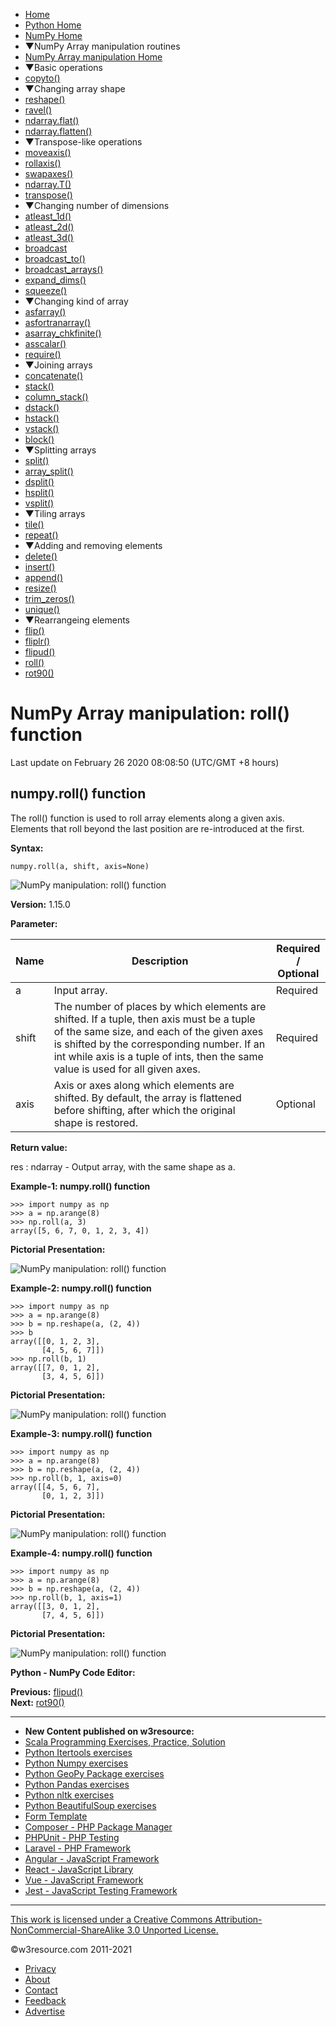 


- [Home](/index.php)
- [Python Home](/python/python-tutorial.php)
- [NumPy Home](/numpy/index.php)
- ▼NumPy Array manipulation routines
- [NumPy Array manipulation Home](/numpy/manipulation/index.php)
- ▼Basic operations
- [copyto()](/numpy/manipulation/copyto.php)
- ▼Changing array shape
- [reshape()](/numpy/manipulation/reshape.php)
- [ravel()](/numpy/manipulation/ravel.php)
- [ndarray.flat()](/numpy/manipulation/ndarray-flat.php)
- [ndarray.flatten()](/numpy/manipulation/ndarray-flatten.php)
- ▼Transpose-like operations
- [moveaxis()](/numpy/manipulation/moveaxis.php)
- [rollaxis()](/numpy/manipulation/rollaxis.php)
- [swapaxes()](/numpy/manipulation/swapaxes.php)
- [ndarray.T()](/numpy/manipulation/ndarray-t.php)
- [transpose()](/numpy/manipulation/transpose.php)
- ▼Changing number of dimensions
- [atleast_1d()](/numpy/manipulation/atleast-1d.php)
- [atleast_2d()](/numpy/manipulation/atleast-2d.php)
- [atleast_3d()](/numpy/manipulation/atleast-3d.php)
- [broadcast](/numpy/manipulation/broadcast.php)
- [broadcast_to()](/numpy/manipulation/broadcast-to.php)
- [broadcast_arrays()](/numpy/manipulation/broadcast-arrays.php)
- [expand_dims()](/numpy/manipulation/expand-dims.php)
- [squeeze()](/numpy/manipulation/squeeze.php)
- ▼Changing kind of array
- [asfarray()](/numpy/manipulation/asfarray.php)
- [asfortranarray()](/numpy/manipulation/asfortranarray.php)
- [asarray_chkfinite()](/numpy/manipulation/asarray-chkfinite.php)
- [asscalar()](/numpy/manipulation/asscalar.php)
- [require()](/numpy/manipulation/require.php)
- ▼Joining arrays
- [concatenate()](/numpy/manipulation/concatenate.php)
- [stack()](/numpy/manipulation/stack.php)
- [column_stack()](/numpy/manipulation/column-stack.php)
- [dstack()](/numpy/manipulation/dstack.php)
- [hstack()](/numpy/manipulation/hstack.php)
- [vstack()](/numpy/manipulation/vstack.php)
- [block()](/numpy/manipulation/block.php)
- ▼Splitting arrays
- [split()](/numpy/manipulation/split.php)
- [array_split()](/numpy/manipulation/array-split.php)
- [dsplit()](/numpy/manipulation/dsplit.php)
- [hsplit()](/numpy/manipulation/hsplit.php)
- [vsplit()](/numpy/manipulation/vsplit.php)
- ▼Tiling arrays
- [tile()](/numpy/manipulation/tile.php)
- [repeat()](/numpy/manipulation/repeat.php)
- ▼Adding and removing elements
- [delete()](/numpy/manipulation/delete.php)
- [insert()](/numpy/manipulation/insert.php)
- [append()](/numpy/manipulation/append.php)
- [resize()](/numpy/manipulation/resize.php)
- [trim_zeros()](/numpy/manipulation/trim-zeros.php)
- [unique()](/numpy/manipulation/unique.php)
- ▼Rearrangeing elements
- [flip()](/numpy/manipulation/flip.php)
- [fliplr()](/numpy/manipulation/fliplr.php)
- [flipud()](/numpy/manipulation/flipud.php)
- [roll()](/numpy/manipulation/roll.php)
- [rot90()](/numpy/manipulation/rot90.php)

# NumPy Array manipulation: roll() function

Last update on February 26 2020 08:08:50 (UTC/GMT +8 hours)

<span class="underline"></span>

<span class="underline"></span>

## numpy.roll() function

The roll() function is used to roll array elements along a given axis.  
Elements that roll beyond the last position are re-introduced at the first.

**Syntax:**

    numpy.roll(a, shift, axis=None)

![NumPy manipulation: roll() function](https://www.w3resource.com/w3r_images/numpy-manipulation-roll-function-image-a.png)

**Version:** 1.15.0

**Parameter:**

<table><thead><tr class="header"><th>Name</th><th>Description</th><th>Required /<br />
Optional</th></tr></thead><tbody><tr class="odd"><td>a</td><td>Input array.</td><td>Required</td></tr><tr class="even"><td>shift</td><td>The number of places by which elements are shifted. If a tuple, then axis must be a tuple of the same size, and each of the given axes is shifted by the corresponding number. If an int while axis is a tuple of ints, then the same value is used for all given axes.</td><td>Required</td></tr><tr class="odd"><td>axis</td><td>Axis or axes along which elements are shifted. By default, the array is flattened before shifting, after which the original shape is restored.</td><td>Optional</td></tr></tbody></table>

**Return value:**

res : ndarray - Output array, with the same shape as a.

**Example-1: numpy.roll() function**

    >>> import numpy as np
    >>> a = np.arange(8)
    >>> np.roll(a, 3)
    array([5, 6, 7, 0, 1, 2, 3, 4])

**Pictorial Presentation:**

![NumPy manipulation: roll() function](https://www.w3resource.com/w3r_images/numpy-manipulation-roll-function-image-1.png)

**Example-2: numpy.roll() function**

    >>> import numpy as np
    >>> a = np.arange(8)
    >>> b = np.reshape(a, (2, 4))
    >>> b
    array([[0, 1, 2, 3],
           [4, 5, 6, 7]])
    >>> np.roll(b, 1)
    array([[7, 0, 1, 2],
           [3, 4, 5, 6]])

**Pictorial Presentation:**

![NumPy manipulation: roll() function](https://www.w3resource.com/w3r_images/numpy-manipulation-roll-function-image-2.png)

**Example-3: numpy.roll() function**

    >>> import numpy as np
    >>> a = np.arange(8)
    >>> b = np.reshape(a, (2, 4))
    >>> np.roll(b, 1, axis=0)
    array([[4, 5, 6, 7],
           [0, 1, 2, 3]])

**Pictorial Presentation:**

![NumPy manipulation: roll() function](https://www.w3resource.com/w3r_images/numpy-manipulation-roll-function-image-3.png)

**Example-4: numpy.roll() function**

    >>> import numpy as np
    >>> a = np.arange(8)
    >>> b = np.reshape(a, (2, 4))
    >>> np.roll(b, 1, axis=1)
    array([[3, 0, 1, 2],
           [7, 4, 5, 6]])

**Pictorial Presentation:**

![NumPy manipulation: roll() function](https://www.w3resource.com/w3r_images/numpy-manipulation-roll-function-image-4.png)

**Python - NumPy Code Editor:**

**Previous:** [flipud()](https://www.w3resource.com/numpy/manipulation/flipud.php)  
**Next:** [rot90()](https://www.w3resource.com/numpy/manipulation/rot90.php)



---

<span class="underline"></span>

- **New Content published on w3resource:**
- [Scala Programming Exercises, Practice, Solution](https://www.w3resource.com/scala-exercises/index.php)
- [Python Itertools exercises](https://www.w3resource.com/python-exercises/itertools/index.php)
- [Python Numpy exercises](https://www.w3resource.com/python-exercises/numpy/index.php)
- [Python GeoPy Package exercises](https://www.w3resource.com/python-exercises/geopy/index.php)
- [Python Pandas exercises](https://www.w3resource.com/python-exercises/pandas/index.php)
- [Python nltk exercises](https://www.w3resource.com/python-exercises/nltk/index.php)
- [Python BeautifulSoup exercises](https://www.w3resource.com/python-exercises/BeautifulSoup/index.php)
- [Form Template](https://www.w3resource.com/form-template/)
- [Composer - PHP Package Manager](https://www.w3resource.com/php/composer/a-gentle-introduction-to-composer.php)
- [PHPUnit - PHP Testing](https://www.w3resource.com/php/PHPUnit/a-gentle-introduction-to-unit-test-and-testing.php)
- [Laravel - PHP Framework](https://www.w3resource.com/laravel/laravel-tutorial.php)
- [Angular - JavaScript Framework](https://www.w3resource.com/angular/getting-started-with-angular.php)
- [React - JavaScript Library](https://www.w3resource.com/react/react-js-overview.php)
- [Vue - JavaScript Framework](https://www.w3resource.com/vue/installation.php)
- [Jest - JavaScript Testing Framework](https://www.w3resource.com/jest/jest-getting-started.php)

---

<span class="underline"></span>

<span class="underline"></span>

<span class="underline"></span>

[This work is licensed under a Creative Commons Attribution-NonCommercial-ShareAlike 3.0 Unported License.](https://creativecommons.org/licenses/by-nc-sa/3.0/deed.en_US)

©w3resource.com 2011-2021

- [Privacy](https://www.w3resource.com/privacy.php)
- [About](https://www.w3resource.com/about.php)
- [Contact](https://www.w3resource.com/contact.php)
- [Feedback](https://www.w3resource.com/feedback.php)
- [Advertise](https://www.w3resource.com/advertise.php)
